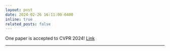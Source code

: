 ```yaml
---
layout: post
date: 2024-02-26 16:11:00-0400
inline: true
related_posts: false
---
```


One paper is accepted to CVPR 2024! <a href="https://birdy666.github.io/projects/mikasa/">Link</a> 

---

